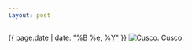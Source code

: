 ```yaml
---
layout: post
---
```


<p>
  <time><a href="/209">{{ page.date | date: "%B %e, %Y" }}</a></time>
  <a href="/209"><img src="{{ site.assets_url }}/209-640.jpg" srcset="{{ site.assets_url }}/209-1280.jpg 1280w, {{ site.assets_url }}/209-960.jpg 960w, {{ site.assets_url }}/209-640.jpg 640w, {{ site.assets_url }}/209-320.jpg 320w" sizes="(min-width: 700px) 50vw, calc(100vw - 2rem)" alt="Cusco." /></a>
  <span>Cusco.</span>
</p>
